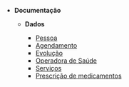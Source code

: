 - **Documentação**

  - **Dados**

    - [Pessoa](documentacao/view_pessoa.md)
    - [Agendamento](documentacao/view_agendamento.md)
    - [Evolução](documentacao/view_evolucao.md)
    - [Operadora de Saúde](documentacao/view_operadora_saude.md)
    - [Serviços](documentacao/view_servicos.md)
    - [Prescrição de medicamentos](documentacao/view_prescricao_medicamento.md)




